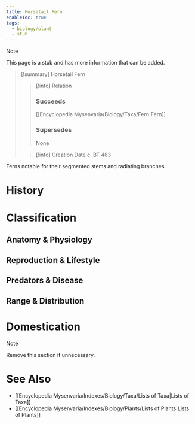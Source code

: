 ```yaml
---
title: Horsetail Fern
enableToc: true
tags:
  - biology/plant
  - stub
---
```


> [!note]
> This page is a stub and has more information that can be added.

> [!summary] Horsetail Fern
> > [!info] Relation
> > ### Succeeds
> > [[Encyclopedia Mysenvaria/Biology/Taxa/Fern|Fern]]
> > ### Supersedes
> > None
>
> > [!info] Creation Date
> > c. BT 483

Ferns notable for their segmented stems and radiating branches.
# History

# Classification
## Anatomy & Physiology

## Reproduction & Lifestyle

## Predators & Disease

## Range & Distribution

# Domestication

> [!note]
> Remove this section if unnecessary.
# See Also
- [[Encyclopedia Mysenvaria/Indexes/Biology/Taxa/Lists of Taxa|Lists of Taxa]]
- [[Encyclopedia Mysenvaria/Indexes/Biology/Plants/Lists of Plants|Lists of Plants]]